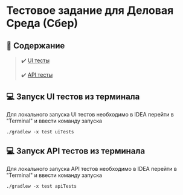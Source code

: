 # Тестовое задание для Деловая Среда (Сбер)

## :page_with_curl:	Содержание

> :heavy_check_mark: [UI тесты](#computer-UI-тесты)
>
> :heavy_check_mark: [API тесты](#computer-API-тесты)
>

## :computer: Запуск UI тестов из терминала 
Для локального запуска UI тестов необходимо в IDEA перейти в "Terminal" и ввести команду запуска

```
./gradlew -x test uiTests
```

## :computer: Запуск API тестов из терминала 
Для локального запуска API тестов необходимо в IDEA перейти в "Terminal" и ввести команду запуска

```
./gradlew -x test apiTests
```



